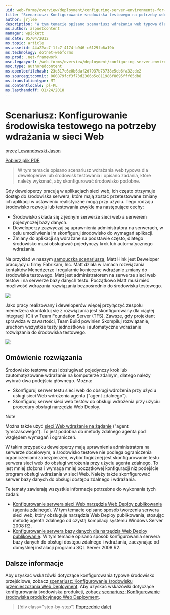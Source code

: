 ```yaml
---
uid: web-forms/overview/deployment/configuring-server-environments-for-web-deployment/scenario-configuring-a-test-environment-for-web-deployment
title: "Scenariusz: Konfigurowanie środowiska testowego na potrzeby wdrażania w sieci Web | Dokumentacja firmy Microsoft"
author: jrjlee
description: "W tym temacie opisano scenariusz wdrażania web typowa dla deweloperów lub środowisk testowania i opisano zadania, które należy wykonać, aby skonfigurować si..."
ms.author: aspnetcontent
manager: wpickett
ms.date: 05/04/2012
ms.topic: article
ms.assetid: 44a22ac7-1fc7-4174-b946-c6129fb6a19b
ms.technology: dotnet-webforms
ms.prod: .net-framework
msc.legacyurl: /web-forms/overview/deployment/configuring-server-environments-for-web-deployment/scenario-configuring-a-test-environment-for-web-deployment
msc.type: authoredcontent
ms.openlocfilehash: 23e317c6e0b6daf2d7937b73738e5cb6fa32cde2
ms.sourcegitcommit: 060879fcf3f73d2366b5c811986f8695fff65db8
ms.translationtype: MT
ms.contentlocale: pl-PL
ms.lasthandoff: 01/24/2018
---
```

<a name="scenario-configuring-a-test-environment-for-web-deployment"></a>Scenariusz: Konfigurowanie środowiska testowego na potrzeby wdrażania w sieci Web
====================
przez [Lewandowski Jason](https://github.com/jrjlee)

[Pobierz plik PDF](https://msdnshared.blob.core.windows.net/media/MSDNBlogsFS/prod.evol.blogs.msdn.com/CommunityServer.Blogs.Components.WeblogFiles/00/00/00/63/56/8130.DeployingWebAppsInEnterpriseScenarios.pdf)

> W tym temacie opisano scenariusz wdrażania web typowa dla deweloperów lub środowisk testowania i opisano zadania, które należy wykonać, aby skonfigurować środowisko podobne.


Gdy deweloperzy pracują w aplikacjach sieci web, ich często otrzymuje dostęp do środowiska serwera, które mają zostać przetestowane zmiany ich aplikacji w ustawieniu realistyczne mogą przy użyciu. Tego rodzaju środowisko rozwoju lub testowania zwykle ma następujące cechy:

- Środowisko składa się z jednym serwerze sieci web a serwerem pojedynczej bazy danych.
- Deweloperzy zazwyczaj są uprawnienia administratora na serwerach, w celu umożliwienia im skonfiguruj środowisko do wymagań aplikacji.
- Zmiany do aplikacji są wdrażane na podstawie często, dlatego środowisko musi obsługiwać pojedynczy krok lub automatycznego wdrażania.

Na przykład w naszym [samouczka scenariusza](../deploying-web-applications-in-enterprise-scenarios/enterprise-web-deployment-scenario-overview.md), Matt Hink jest Deweloper pracujący u firmy Fabrikam, Inc. Matt działa w ramach rozwiązania kontaktów Menedżerze i regularnie konieczne wdrażanie zmiany do środowiska testowego. Matt jest administratorem na serwerze sieci web testów i na serwerze bazy danych testu. Początkowo Matt musi mieć możliwość wdrażania rozwiązania bezpośrednio do środowiska testowego.

![](scenario-configuring-a-test-environment-for-web-deployment/_static/image1.png)

Jako pracy realizowany i deweloperów więcej przyłączyć zespołu menedżera skontaktuj się z rozwiązania jest skonfigurowany dla ciągłej integracji (CI) w Team Foundation Server (TFS). Zawsze, gdy projektant sprawdza w zawartości, Team Build powinien Skompiluj rozwiązanie, uruchom wszystkie testy jednostkowe i automatyczne wdrażanie rozwiązania do środowiska testowego.

![](scenario-configuring-a-test-environment-for-web-deployment/_static/image2.png)

## <a name="solution-overview"></a>Omówienie rozwiązania

Środowisko testowe musi obsługiwać pojedynczy krok lub zautomatyzowane wdrażanie na komputerze zdalnym, dlatego należy wybrać dwa podejścia głównego. Można:

- Skonfiguruj serwer testu sieci web do obsługi wdrożenia przy użyciu usługi sieci Web wdrożenia agenta ("agent zdalnego").
- Skonfiguruj serwer sieci web testów do obsługi wdrożenia przy użyciu procedury obsługi narzędzia Web Deploy.

> [!NOTE]
> Można także użyć [sieci Web wdrażanie na żądanie](https://technet.microsoft.com/library/ee517345(WS.10).aspx) ("agent tymczasowego"). To jest podobna do metody zdalnego agenta pod względem wymagań i ograniczeń.


W takim przypadku deweloperzy mają uprawnienia administratora na serwerze docelowym, a środowisko testowe nie podlega ograniczenia ograniczeniami zabezpieczeń, wybór logicznej jest skonfigurowanie testu serwera sieci web do obsługi wdrożenia przy użyciu agenta zdalnego. To jest mniej złożona i wymaga mniej początkowej konfiguracji niż podejście program obsługi wdrażania w sieci Web. Należy także skonfigurować serwer bazy danych do obsługi dostępu zdalnego i wdrażania.

Te tematy zawierają wszystkie informacje potrzebne do wykonania tych zadań:

- [Konfigurowanie serwera sieci Web narzędzia Web Deploy publikowania (agenta zdalnego)](configuring-a-web-server-for-web-deploy-publishing-remote-agent.md). W tym temacie opisano sposób tworzenia serwera sieci web, który obsługuje narzędzia Web Deploy publikowania, stosując metodę agenta zdalnego od czystą kompilacji systemu Windows Server 2008 R2.
- [Konfigurowanie serwera bazy danych dla narzędzia Web Deploy publikowanie](configuring-a-database-server-for-web-deploy-publishing.md). W tym temacie opisano sposób konfigurowania serwera bazy danych do obsługi dostępu zdalnego i wdrażania, zaczynając od domyślnej instalacji programu SQL Server 2008 R2.

## <a name="further-reading"></a>Dalsze informacje

Aby uzyskać wskazówki dotyczące konfigurowania typowe środowisko przejściowe, zobacz [scenariusz: Konfigurowanie środowisku przemieszczania Web Deployment](scenario-configuring-a-staging-environment-for-web-deployment.md). Aby uzyskać wskazówki dotyczące konfigurowania środowiska produkcji, zobacz [scenariusz: Konfigurowanie środowiska produkcyjnego Web Deployment](scenario-configuring-a-production-environment-for-web-deployment.md).

>[!div class="step-by-step"]
[Poprzednie](choosing-the-right-approach-to-web-deployment.md)
[dalej](scenario-configuring-a-staging-environment-for-web-deployment.md)

